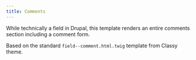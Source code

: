```yaml
---
title: Comments
---
```


While technically a field in Drupal, this template renders an entire comments 
section including a comment form.

Based on the standard `field--comment.html.twig` template from Classy theme.
